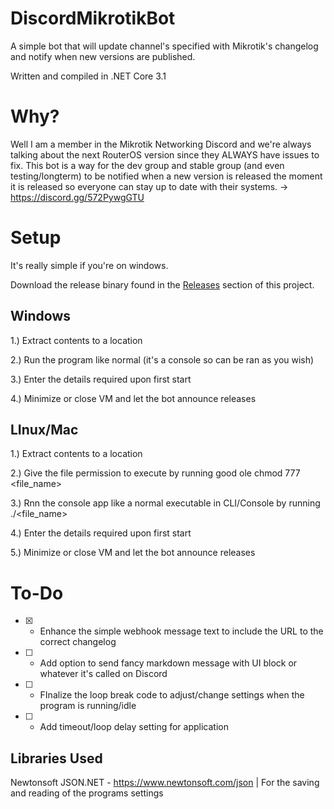 # DiscordMikrotikBot
A simple bot that will update channel's specified with Mikrotik's changelog and notify when new versions are published.

Written and compiled in .NET Core 3.1


# Why?
Well I am a member in the Mikrotik Networking Discord and we're always talking about the next RouterOS version since they ALWAYS have issues to fix. This bot is a way for the dev group and stable group (and even testing/longterm) to be notified when a new version is released the moment it is released so everyone can stay up to date with their systems.
-> https://discord.gg/572PywgGTU

# Setup
It's really simple if you're on windows.

Download the release binary found in the [Releases](https://github.com/Crash0v3r1de/DiscordMikrotikBot/releases) section of this project.

**Windows**
------------------------
1.) Extract contents to a location

2.) Run the program like normal (it's a console so can be ran as you wish)

3.) Enter the details required upon first start

4.) Minimize or close VM and let the bot announce releases

**LInux/Mac**
------------------------
1.) Extract contents to a location

2.) Give the file permission to execute by running good ole chmod 777 <file_name>
  
3.) Rnn the console app like a normal executable in CLI/Console by running ./<file_name>

4.) Enter the details required upon first start

5.) Minimize or close VM and let the bot announce releases

# To-Do
- [x] - Enhance the simple webhook message text to include the URL to the correct changelog
- [ ] - Add option to send fancy markdown message with UI block or whatever it's called on Discord
- [ ] - FInalize the loop break code to adjust/change settings when the program is running/idle
- [ ] - Add timeout/loop delay setting for application

## Libraries Used
Newtonsoft JSON.NET - https://www.newtonsoft.com/json | For the saving and reading of the programs settings
